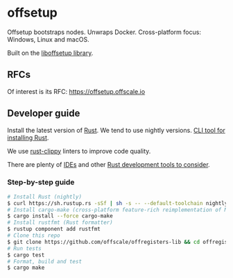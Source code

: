 offsetup
========

Offsetup bootstraps nodes. Unwraps Docker.
Cross-platform focus: Windows, Linux and macOS.

Built on the [liboffsetup library](https://github.com/offscale/liboffsetup).

## RFCs

Of interest is its RFC: https://offsetup.offscale.io

## Developer guide

Install the latest version of [Rust](https://www.rust-lang.org). We tend to use nightly versions. [CLI tool for installing Rust](https://rustup.rs).

We use [rust-clippy](https://github.com/rust-lang-nursery/rust-clippy) linters to improve code quality.

There are plenty of [IDEs](https://areweideyet.com) and other [Rust development tools to consider](https://github.com/rust-unofficial/awesome-rust#development-tools).

### Step-by-step guide

```bash
# Install Rust (nightly)
$ curl https://sh.rustup.rs -sSf | sh -s -- --default-toolchain nightly
# Install cargo-make (cross-platform feature-rich reimplementation of Make)
$ cargo install --force cargo-make
# Install rustfmt (Rust formatter)
$ rustup component add rustfmt
# Clone this repo
$ git clone https://github.com/offscale/offregisters-lib && cd offregisters-lib
# Run tests
$ cargo test
# Format, build and test
$ cargo make
```


